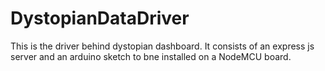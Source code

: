 # DystopianDataDriver
This is the driver behind dystopian dashboard. It consists of an express js server and an arduino sketch to bne installed on a NodeMCU board. 
